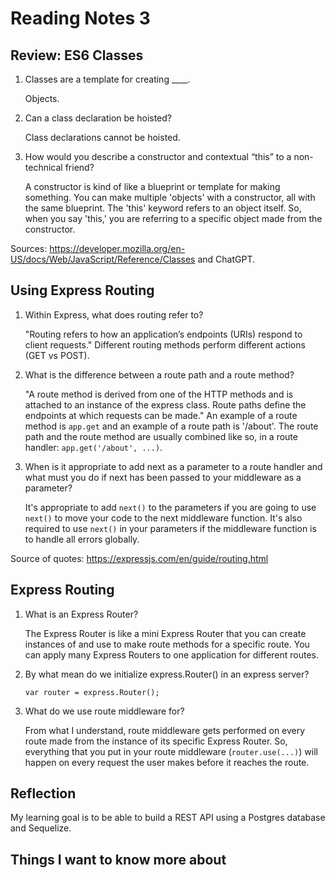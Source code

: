 # Reading Notes 3

## Review: ES6 Classes

1. Classes are a template for creating ____.

    Objects.

2. Can a class declaration be hoisted?

    Class declarations cannot be hoisted.

3. How would you describe a constructor and contextual “this” to a non-technical friend?

    A constructor is kind of like a blueprint or template for making something. You can make multiple 'objects' with a constructor, all with the same blueprint. The 'this' keyword refers to an object itself. So, when you say 'this,' you are referring to a specific object made from the constructor.

Sources: <https://developer.mozilla.org/en-US/docs/Web/JavaScript/Reference/Classes> and ChatGPT.

## Using Express Routing

1. Within Express, what does routing refer to?

    "Routing refers to how an application’s endpoints (URIs) respond to client requests." Different routing methods perform different actions (GET vs POST).

2. What is the difference between a route path and a route method?

    "A route method is derived from one of the HTTP methods and is attached to an instance of the express class. Route paths define the endpoints at which requests can be made." An example of a route method is `app.get` and an example of a route path is '/about'. The route path and the route method are usually combined like so, in a route handler: `app.get('/about', ...)`.

3. When is it appropriate to add next as a parameter to a route handler and what must you do if next has been passed to your middleware as a parameter?

    It's appropriate to add `next()` to the parameters if you are going to use `next()` to move your code to the next middleware function. It's also required to use `next()` in your parameters if the middleware function is to handle all errors globally.

Source of quotes: <https://expressjs.com/en/guide/routing.html>

## Express Routing

1. What is an Express Router?

    The Express Router is like a mini Express Router that you can create instances of and use to make route methods for a specific route. You can apply many Express Routers to one application for different routes.

2. By what mean do we initialize express.Router() in an express server?

    `var router = express.Router();`

3. What do we use route middleware for?

    From what I understand, route middleware gets performed on every route made from the instance of its specific Express Router. So, everything that you put in your route middleware (`router.use(...)`) will happen on every request the user makes before it reaches the route.

## Reflection

My learning goal is to be able to build a REST API using a Postgres database and Sequelize.

## Things I want to know more about
